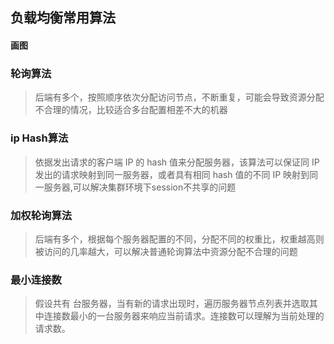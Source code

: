 ## 负载均衡常用算法
#### 画图
### 轮询算法
> 后端有多个，按照顺序依次分配访问节点，不断重复，可能会导致资源分配不合理的情况，比较适合多台配置相差不大的机器
### ip Hash算法
>  依据发出请求的客户端 IP 的 hash 值来分配服务器，该算法可以保证同 IP 发出的请求映射到同一服务器，或者具有相同 hash 值的不同 IP 映射到同一服务器,可以解决集群环境下session不共享的问题
### 加权轮询算法
> 后端有多个，根据每个服务器配置的不同，分配不同的权重比，权重越高则被访问的几率越大，可以解决普通轮询算法中资源分配不合理的问题
### 最小连接数
> 假设共有 台服务器，当有新的请求出现时，遍历服务器节点列表并选取其中连接数最小的一台服务器来响应当前请求。连接数可以理解为当前处理的请求数。

